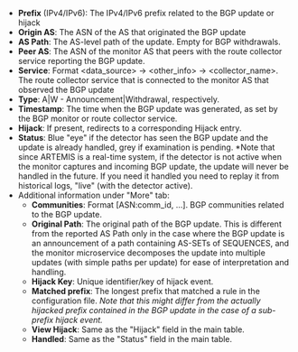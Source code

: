 * **Prefix** (IPv4/IPv6):
  The IPv4/IPv6 prefix related to the BGP update or hijack
* **Origin AS**:
  The ASN of the AS that originated the BGP update
* **AS Path**:
  The AS-level path of the update. Empty for BGP withdrawals.
* **Peer AS**:
  The ASN of the monitor AS that peers with the route collector service reporting the BGP update.
* **Service**:
  Format <data_source> -> <other_info> -> <collector_name>. The route collector service that is connected to the monitor AS that observed the BGP update
* **Type**:
  A|W - Announcement|Withdrawal, respectively.
* **Timestamp**:
  The time when the BGP update was generated, as set by the BGP monitor or route collector service.
* **Hijack**:
  If present, redirects to a corresponding Hijack entry.
* **Status**:
  Blue "eye" if the detector has seen the BGP update and the update is already handled, grey if examination is pending. *Note that since ARTEMIS is a real-time system, if the detector is not active when the monitor captures and incoming BGP update, the update will never be handled in the future. If you need it handled you need to replay it from historical logs, "live" (with the detector active).
* Additional information under "More" tab:
  * **Communities**:
    Format [ASN:comm_id, ...]. BGP communities related to the BGP update.
  * **Original Path**:
    The original path of the BGP update. This is different from the reported AS Path only in the case where the BGP update is an announcement of a path containing AS-SETs of SEQUENCES, and the monitor microservice decomposes the update into multiple updates (with simple paths per update) for ease of interpretation and handling.
  * **Hijack Key**:
    Unique identifier/key of hijack event.
  * **Matched prefix**:
    The longest prefix that matched a rule in the configuration file. *Note that this might differ from the actually hijacked prefix contained in the BGP update in the case of a sub-prefix hijack event.*
  * **View Hijack**:
    Same as the "Hijack" field in the main table.
  * **Handled**:
    Same as the "Status" field in the main table.
